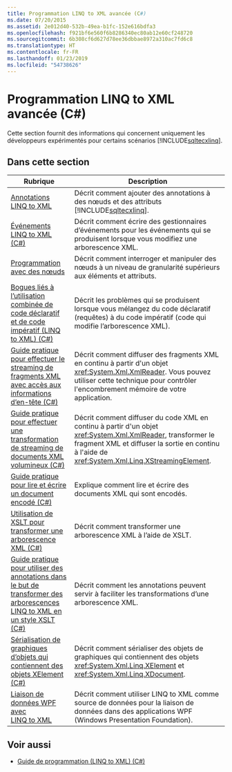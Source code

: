 ```yaml
---
title: Programmation LINQ to XML avancée (C#)
ms.date: 07/20/2015
ms.assetid: 2e012d40-532b-49ea-b1fc-152e616bdfa3
ms.openlocfilehash: f921bf6e560f6b8286340ec80ab12e60cf248720
ms.sourcegitcommit: 6b308cf6d627d78ee36dbbae8972a310ac7fd6c8
ms.translationtype: HT
ms.contentlocale: fr-FR
ms.lasthandoff: 01/23/2019
ms.locfileid: "54738626"
---
```

# <a name="advanced-linq-to-xml-programming-c"></a>Programmation LINQ to XML avancée (C#)
Cette section fournit des informations qui concernent uniquement les développeurs expérimentés pour certains scénarios [!INCLUDE[sqltecxlinq](~/includes/sqltecxlinq-md.md)].  
  
## <a name="in-this-section"></a>Dans cette section  
  
|Rubrique|Description|  
|-----------|-----------------|  
|[Annotations LINQ to XML](../../../../csharp/programming-guide/concepts/linq/linq-to-xml-annotations.md)|Décrit comment ajouter des annotations à des nœuds et des attributs [!INCLUDE[sqltecxlinq](~/includes/sqltecxlinq-md.md)].|  
|[Événements LINQ to XML (C#)](../../../../csharp/programming-guide/concepts/linq/linq-to-xml-events.md)|Décrit comment écrire des gestionnaires d’événements pour les événements qui se produisent lorsque vous modifiez une arborescence XML.|  
|[Programmation avec des nœuds](../../../../csharp/programming-guide/concepts/linq/programming-with-nodes.md)|Décrit comment interroger et manipuler des nœuds à un niveau de granularité supérieurs aux éléments et attributs.|  
|[Bogues liés à l’utilisation combinée de code déclaratif et de code impératif (LINQ to XML) (C#)](../../../../csharp/programming-guide/concepts/linq/mixed-declarative-code-imperative-code-bugs-linq-to-xml.md)|Décrit les problèmes qui se produisent lorsque vous mélangez du code déclaratif (requêtes) à du code impératif (code qui modifie l’arborescence XML).|  
|[Guide pratique pour effectuer le streaming de fragments XML avec accès aux informations d’en-tête (C#)](../../../../csharp/programming-guide/concepts/linq/how-to-stream-xml-fragments-with-access-to-header-information.md)|Décrit comment diffuser des fragments XML en continu à partir d'un objet <xref:System.Xml.XmlReader>. Vous pouvez utiliser cette technique pour contrôler l'encombrement mémoire de votre application.|  
|[Guide pratique pour effectuer une transformation de streaming de documents XML volumineux (C#)](../../../../csharp/programming-guide/concepts/linq/how-to-perform-streaming-transform-of-large-xml-documents.md)|Décrit comment diffuser du code XML en continu à partir d'un objet <xref:System.Xml.XmlReader>, transformer le fragment XML et diffuser la sortie en continu à l'aide de <xref:System.Xml.Linq.XStreamingElement>.|  
|[Guide pratique pour lire et écrire un document encodé (C#)](../../../../csharp/programming-guide/concepts/linq/how-to-read-and-write-an-encoded-document.md)|Explique comment lire et écrire des documents XML qui sont encodés.|  
|[Utilisation de XSLT pour transformer une arborescence XML (C#)](../../../../csharp/programming-guide/concepts/linq/using-xslt-to-transform-an-xml-tree.md)|Décrit comment transformer une arborescence XML à l’aide de XSLT.|  
|[Guide pratique pour utiliser des annotations dans le but de transformer des arborescences LINQ to XML en un style XSLT (C#)](../../../../csharp/programming-guide/concepts/linq/how-to-use-annotations-to-transform-linq-to-xml-trees-in-an-xslt-style.md)|Décrit comment les annotations peuvent servir à faciliter les transformations d’une arborescence XML.|  
|[Sérialisation de graphiques d’objets qui contiennent des objets XElement (C#)](../../../../csharp/programming-guide/concepts/linq/serializing-object-graphs-that-contain-xelement-objects.md)|Décrit comment sérialiser des objets de graphiques qui contiennent des objets <xref:System.Xml.Linq.XElement> et <xref:System.Xml.Linq.XDocument>.|  
|[Liaison de données WPF avec LINQ to XML](/visualstudio/designers/wpf-data-binding-with-linq-to-xml)|Décrit comment utiliser LINQ to XML comme source de données pour la liaison de données dans des applications WPF (Windows Presentation Foundation).|  
  
## <a name="see-also"></a>Voir aussi

- [Guide de programmation (LINQ to XML) (C#)](../../../../csharp/programming-guide/concepts/linq/programming-guide-linq-to-xml.md)
